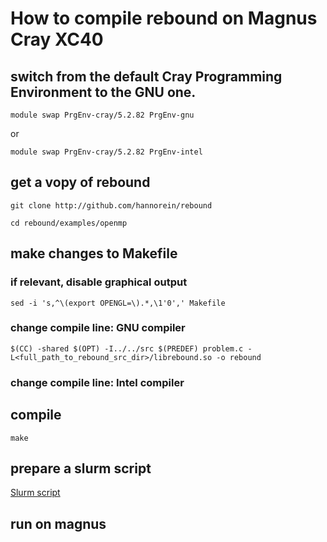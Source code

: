 # How to compile rebound on Magnus Cray XC40

##  switch from the default Cray Programming Environment to the GNU one.
`module swap PrgEnv-cray/5.2.82 PrgEnv-gnu`

or 

`module swap PrgEnv-cray/5.2.82 PrgEnv-intel`

## get a vopy of rebound
`git clone http://github.com/hannorein/rebound`

`cd rebound/examples/openmp`

## make changes to Makefile
### if relevant, disable graphical output
`sed -i 's,^\(export OPENGL=\).*,\1'0',' Makefile`
### change compile line: GNU compiler
`$(CC) -shared $(OPT) -I../../src $(PREDEF) problem.c -L<full_path_to_rebound_src_dir>/librebound.so -o rebound`
### change compile line: Intel compiler


## compile
`make`

## prepare a slurm script
[Slurm script](slurm_template_C.sh)

## run on magnus
